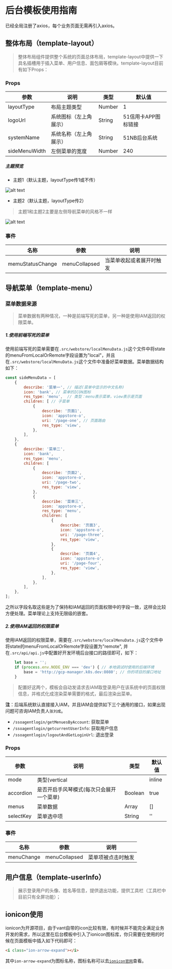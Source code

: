 # 后台模板使用指南
已经全局注册了axios，每个业务页面无需再引入axios。

## 整体布局（template-layout）
> 整体布局组件提供整个系统的页面总体布局，template-layout中提供一下具名插槽用于插入菜单、用户信息、面包屑等模块。template-layout目前有如下Props：
### Props
| 参数 | 说明 | 类型 | 默认值 |
| --- | --- | --- | --- |
| layoutType | 布局主题类型 | Number | 1 |
| logoUrl | 系统图标（左上角展示） | String | 51信用卡APP图标链接 |
| systemName | 系统名称（左上角展示） | String | 51NB后台系统 |
| sideMenuWidth | 左侧菜单的宽度 | Number | 240 |

##### 主题预览
- 主题1（默认主题，layoutType传1或不传）

![alt text](https://pic.51zhangdan.com/u51/storage/05/04455e86-ae09-1be8-1127-ebcf3a832595.png)
- 主题2（默认主题，layoutType传2）
> 主题1和主题2主要是左侧导航菜单的风格不一样

![alt text](https://pic.51zhangdan.com/u51/storage/f5/fffe14fc-5818-d501-e018-797e787f5465.jpeg)


### 事件
| 名称 | 参数 | 说明 |
|-----|------|-----|
|memuStatusChange|menuCollapsed|当菜单收起或者展开时触发|





## 导航菜单（template-menu）

### 菜单数据来源
> 菜单数据有两种情况，一种是前端写死的菜单，另一种是使用IAM返回的权限菜单。
##### 1.使用前端写死的菜单
使用前端写死的菜单需要在`.src/webstore/localMenuData.js`这个文件中将state的menuFromLocalOrRemote字段设置为"local"，并且在`.src/webstore/localMenuData.js`这个文件中准备好菜单数据。菜单数据结构如下：
```javascript
const sideMenuData = [
    {
        describe: '菜单一', // 描述(菜单中显示的中文名称)
        icon: 'bank', // 菜单的ICON图标
        res_type: 'menu',  // 类型：menu表示菜单，view表示是页面
        children: [ // 子菜单
            {
                describe: '页面1',
                icon: 'appstore-o',
                uri: '/page-one', // 页面路由
                res_type: 'view',
            },
        ],
    },
    {
        describe: '菜单二',
        icon: 'bank',
        res_type: 'menu',
        children: [
            {
                describe: '页面2',
                icon: 'appstore-o',
                uri: '/page-two',
                res_type: 'view',
            },
            {
                describe: '菜单三',
                icon: 'appstore-o',
                res_type: 'menu',
                children: [
                    {
                        describe: '页面3',
                        icon: 'appstore-o',
                        uri: '/page-three',
                        res_type: 'view',
                    },
                    {
                        describe: '页面4',
                        icon: 'appstore-o',
                        uri: '/page-four',
                        res_type: 'view',
                    },
                ],
            },
        ],
    },
];
```
之所以字段名取这些是为了保持和IAM返回的页面权限中的字段一致，这样会比较方便处理。菜单理论上支持无限级的嵌套。

##### 2.使用IAM返回的权限菜单
使用IAM返回的权限菜单，需要在`.src/webstore/localMenuData.js`这个文件中将state的menuFromLocalOrRemote字段设置为"remote", 并在`.src/api/api.js`中配置好开发环境后台接口的路径即可，如下：
```javascript
    let base = '';
    if (process.env.NODE_ENV === 'dev') { // 本地调试时使用的后端环境
        base = 'http://gcp-manager.k8s.dev:8080'; // 你的项目的接口地址
    }
```
> 配置好这两个，模板会自动发请求去IAM取登录用户在该系统中的页面权限信息，并格式化成渲染菜单需要的格式，最后渲染出菜单。

**注**：后端系统默认直接接入IAM，并且IAM会提供如下三个通用的接口，如果出现问题可咨询IAM负责人`张刘成`。
- `/ssoagentlogin/getMenuesByAccount`: 获取菜单
- `/ssoagentlogin/getcurrentUserInfo`: 获取用户信息
- `/ssoagentlogin/logoutAndGetLoginUrl`: 退出登录

### Props
| 参数 | 说明 | 类型 | 默认值 |
| --- | --- | --- | --- |
| mode | 类型(vertical || inline | String | inline |
| accordion | 是否开启手风琴模式(每次只会展开一个菜单) | Boolean | true |
| menus | 菜单数据 | Array | [] |
| selectKey | 菜单选中项 | String | '' |

### 事件
| 名称 | 参数 | 说明 |
|-----|------|-----|
|menuChange|menuCollapsed|菜单项被点击时触发|



## 用户信息（template-userInfo）
> 展示登录用户的头像、姓名等信息，提供退出功能，提供工具栏（工具栏中目前只有全屏功能）；


## ionicon使用
ionicon为开源项目，由于vant自带的icon比较有限，有时候并不能完全满足业务开发的需求，所以这里在后台模板中引入了ionicon图标库，你只需要在使用的时候在页面模板中插入如下代码即可：
```html
<i class="ion-arrow-expand"></i>
```
其中`ion-arrow-expand`为图标名称，图标名称可以去[`ionicon官网`](http://ionicons.com/)查看。


